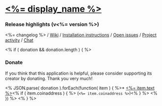 [<%= display_name %>](<%= homepage %>)
===

### Release highlights (v<%= version %>)

<%= changelog %> / [Wiki](https://github.com/streamlink/streamlink-twitch-gui/wiki) / [Installation instructions](https://github.com/streamlink/streamlink-twitch-gui/wiki/Installation) / [Open issues](https://github.com/streamlink/streamlink-twitch-gui/issues) / [Project activity](https://github.com/streamlink/streamlink-twitch-gui/pulse/monthly) / [Chat](https://gitter.im/streamlink/streamlink-twitch-gui)

<% if ( donation && donation.length ) { %>
### Donate

If you think that this application is helpful, please consider supporting its creator by donating.
Thank you very much!

<% JSON.parse( donation ).forEach(function( item ) { %>* [<%= item.text %>](<%= item.url %>)<% if ( item.coinaddress ) { %> (`<%= item.coinaddress %>`)<% } %>
<% }) %>
<% } %>
